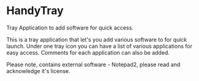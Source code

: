 # HandyTray
Tray Application to add software for quick access.

This is a tray application that let's you add various software to for quick launch. Under one tray icon you can have a list of
various applications for easy access. Comments for each application can also be added.

Please note, contains external software - Notepad2, please read and acknowledge it's license.
